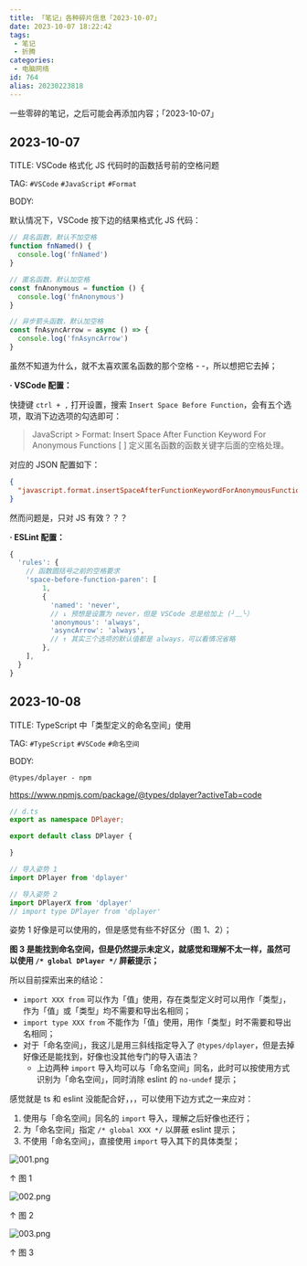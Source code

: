 ```yaml
---
title: 「笔记」各种碎片信息「2023-10-07」
date: 2023-10-07 18:22:42
tags:
 - 笔记
 - 折腾
categories:
 - 电脑网络
id: 764
alias: 20230223818
---
```


一些零碎的笔记，之后可能会再添加内容；「2023-10-07」

<!--more-->


## 2023-10-07

TITLE: VSCode 格式化 JS 代码时的函数括号前的空格问题

TAG: `#VSCode` `#JavaScript` `#Format`

BODY:

默认情况下，VSCode 按下边的结果格式化 JS 代码：

```js
// 具名函数，默认不加空格
function fnNamed() {
  console.log('fnNamed')
}

// 匿名函数，默认加空格
const fnAnonymous = function () {
  console.log('fnAnonymous')
}

// 异步箭头函数，默认加空格
const fnAsyncArrow = async () => {
  console.log('fnAsyncArrow')
}

```

虽然不知道为什么，就不太喜欢匿名函数的那个空格 - -，所以想把它去掉；

**· VSCode 配置：**

快捷键 `ctrl + ,` 打开设置，搜索 `Insert Space Before Function`，会有五个选项，取消下边选项的勾选即可：

> JavaScript > Format: Insert Space After Function Keyword For Anonymous Functions
> [ ] 定义匿名函数的函数关键字后面的空格处理。

对应的 JSON 配置如下：

```json
{
  "javascript.format.insertSpaceAfterFunctionKeywordForAnonymousFunctions": false
}

```

然而问题是，只对 JS 有效？？？

**· ESLint 配置：**

```js
{
  'rules': {
    // 函数圆括号之前的空格要求
    'space-before-function-paren': [
        1,
        {
          'named': 'never',
          // ↓ 预想是设置为 never，但是 VSCode 总是给加上 (╯﹏╰）
          'anonymous': 'always',
          'asyncArrow': 'always',
          // ↑ 其实三个选项的默认值都是 always，可以看情况省略
        },
    ],
  }
}

```

<!-- 「- -」 -->

## 2023-10-08

TITLE: TypeScript 中「类型定义的命名空间」使用

TAG: `#TypeScript` `#VSCode` `#命名空间`

BODY:

`@types/dplayer - npm`

https://www.npmjs.com/package/@types/dplayer?activeTab=code

```ts
// d.ts
export as namespace DPlayer;

export default class DPlayer {

}

// 导入姿势 1
import DPlayer from 'dplayer'

// 导入姿势 2
import DPlayerX from 'dplayer'
// import type DPlayer from 'dplayer'

```

姿势 1 好像是可以使用的，但是感觉有些不好区分（图 1、2）；

**图 3 是能找到命名空间，但是仍然提示未定义，就感觉和理解不太一样，虽然可以使用 `/* global DPlayer */` 屏蔽提示；**

所以目前探索出来的结论：

- `import XXX from` 可以作为「值」使用，存在类型定义时可以用作「类型」，作为「值」或「类型」均不需要和导出名相同；
- `import type XXX from` 不能作为「值」使用，用作「类型」时不需要和导出名相同；
- 对于「命名空间」，我这儿是用三斜线指定导入了 `@types/dplayer`，但是去掉好像还是能找到，好像也没其他专门的导入语法？
    - 上边两种 `import` 导入均可以与「命名空间」同名，此时可以按使用方式识别为「命名空间」，同时消除 eslint 的 `no-undef` 提示；

感觉就是 ts 和 eslint 没能配合好，，，可以使用下边方式之一来应对：

1. 使用与「命名空间」同名的 `import` 导入，理解之后好像也还行；
2. 为「命名空间」指定 `/* global XXX */` 以屏蔽 eslint 提示；
3. 不使用「命名空间」，直接使用 `import` 导入其下的具体类型；

![001.png](https://s2.loli.net/2023/10/08/X3VZdkK9rWs8Lul.png)

↑ 图 1

![002.png](https://s2.loli.net/2023/10/08/X1Bs53KWtPJIjhp.png)

↑ 图 2

![003.png](https://s2.loli.net/2023/10/08/dYCiA5XhSwFKn8N.png)

↑ 图 3
